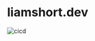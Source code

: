 # liamshort.dev

![cicd](https://github.com/liamshort/liamshort.dev/actions/workflows/main.workflow.yml/badge.svg)
